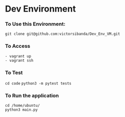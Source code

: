 # Dev Environment 


### To Use this Environment:

`git clone git@github.com:victorsibanda/Dev_Env_VM.git`

### To Access

```
- vagrant up
- vagrant ssh

```

### To Test

 `cd code`
 `python3 -m pytest tests`

### To Run the application

```
cd /home/ubuntu/
python3 main.py
```
